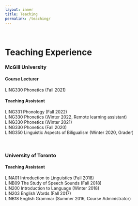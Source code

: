 ```yaml
---
layout: inner
title: Teaching
permalink: /teaching/
---
```


<br>

# Teaching Experience 

### McGill University 

#### Course Lecturer 
LING330 Phonetics (Fall 2021)

#### Teaching Assistant
LING331 Phonology (Fall 2022) <br>
LING330 Phonetics (Winter 2022, Remote learning assistant) <br>
LING330 Phonetics (Winter 2021) <br>
LING330 Phonetics (Fall 2020) <br> 
LING350 Linguistic Aspects of Biligualism (Winter 2020, Grader) <br>
<br>
<br>
### University of Toronto 

#### Teaching Assistant
LINA01 Introduction to Linguistics (Fall 2018) <br>
LINB09 The Study of Speech Sounds (Fall 2018) <br>
LIN200 Introduction to Language (Winter 2018) <br>
LIN203 English Words (Fall 2017) <br>
LINB18 English Grammar (Summer 2016, Course Administrator)
